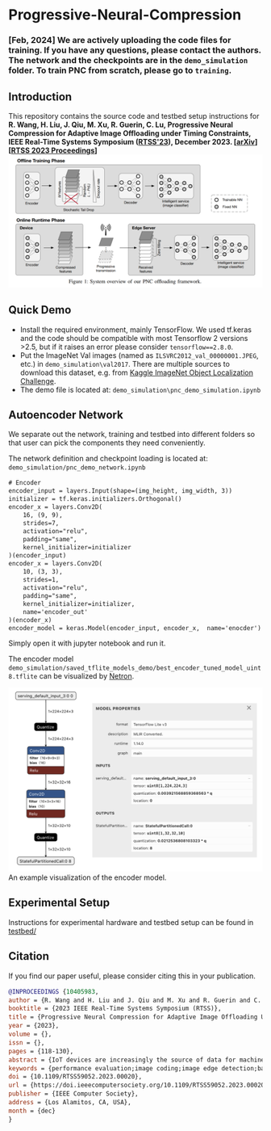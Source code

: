 # Progressive-Neural-Compression

### [Feb, 2024] We are actively uploading the code files for training. If you have any questions, please contact the authors. The network and the checkpoints are in the `demo_simulation` folder. To train PNC from scratch, please go to `training`.

## Introduction

This repository contains the source code and testbed setup instructions for **R. Wang, H. Liu, J. Qiu, M. Xu, R. Guerin, C. Lu, Progressive Neural Compression for Adaptive Image Offloading under Timing Constraints, IEEE Real-Time Systems Symposium ([RTSS'23](https://2023.rtss.org/)), December 2023. [[arXiv](https://arxiv.org/pdf/2310.05306.pdf)] [[RTSS 2023 Proceedings](https://doi.ieeecomputersociety.org/10.1109/RTSS59052.2023.00020)]**
![pnc_overview](assets/pnc_overview.png?raw=true)

## Quick Demo
* Install the required environment, mainly TensorFlow. We used tf.keras and the code should be compatible with most Tensorflow 2 versions >2.5, but if it raises an error please consider `tensorflow==2.8.0`.
* Put the ImageNet Val images (named as `ILSVRC2012_val_00000001.JPEG`, etc.) in `demo_simulation\val2017`. There are multiple sources to download this dataset, e.g. from [Kaggle ImageNet Object Localization Challenge](https://www.kaggle.com/competitions/imagenet-object-localization-challenge/data).
* The demo file is located at: `demo_simulation\pnc_demo_simulation.ipynb`

## Autoencoder Network
We separate out the network, training and testbed into different folders so that user can pick the components they need conveniently. 

The network definition and checkpoint loading is located at: `demo_simulation/pnc_demo_network.ipynb`

```
# Encoder
encoder_input = layers.Input(shape=(img_height, img_width, 3))
initializer = tf.keras.initializers.Orthogonal()
encoder_x = layers.Conv2D(
    16, (9, 9), 
    strides=7, 
    activation="relu", 
    padding="same", 
    kernel_initializer=initializer
)(encoder_input)
encoder_x = layers.Conv2D(
    10, (3, 3), 
    strides=1,
    activation="relu", 
    padding="same", 
    kernel_initializer=initializer,
    name='encoder_out'
)(encoder_x)
encoder_model = keras.Model(encoder_input, encoder_x,  name='enocder')
```

Simply open it with jupyter notebook and run it.

The encoder model `demo_simulation/saved_tflite_models_demo/best_encoder_tuned_model_uint8.tflite` can be visualized by [Netron](https://netron.app/).

![pnc_encoder](assets/pnc_encoder_netron.png?raw=true)
An example visualization of the encoder model.

## Experimental Setup
Instructions for experimental hardware and testbed setup can be found in [testbed/](https://github.com/rickywrq/Progressive-Neural-Compression/blob/main/testbed/)


## Citation

If you find our paper useful, please consider citing this in your publication.

```bibtex
@INPROCEEDINGS {10405983,
author = {R. Wang and H. Liu and J. Qiu and M. Xu and R. Guerin and C. Lu},
booktitle = {2023 IEEE Real-Time Systems Symposium (RTSS)},
title = {Progressive Neural Compression for Adaptive Image Offloading Under Timing Constraints},
year = {2023},
volume = {},
issn = {},
pages = {118-130},
abstract = {IoT devices are increasingly the source of data for machine learning (ML) applications running on edge servers. Data transmissions from devices to servers are often over local wireless networks whose bandwidth is not just limited but, more importantly, variable. Furthermore, in cyber-physical systems interacting with the physical environment, image offloading is also commonly subject to timing constraints. It is, therefore, important to develop an adaptive approach that maximizes the inference performance of ML applications under timing constraints and the resource constraints of IoT devices. In this paper, we use image classification as our target application and propose progressive neural compression (PNC) as an efficient solution to this problem. Although neural compression has been used to compress images for different ML applications, existing solutions often produce fixed-size outputs that are unsuitable for timing-constrained offloading over variable bandwidth. To address this limitation, we train a multi-objective rateless autoencoder that optimizes for multiple compression rates via stochastic taildrop to create a compression solution that produces features ordered according to their importance to inference performance. Features are then transmitted in that order based on available bandwidth, with classification ultimately performed using the (sub)set of features received by the deadline. We demonstrate the benefits of PNC over state-of-the-art neural compression approaches and traditional compression methods on a testbed comprising an IoT device and an edge server connected over a wireless network with varying bandwidth.},
keywords = {performance evaluation;image coding;image edge detection;bandwidth;timing;internet of things;servers},
doi = {10.1109/RTSS59052.2023.00020},
url = {https://doi.ieeecomputersociety.org/10.1109/RTSS59052.2023.00020},
publisher = {IEEE Computer Society},
address = {Los Alamitos, CA, USA},
month = {dec}
}
```

